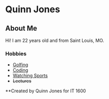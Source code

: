 # Quinn Jones

## About Me
Hi! I am 22 years old and from Saint Louis, MO. 

### Hobbies
- [Golfing](/golfing.md) 
- [Coding](/coding.md)
- [Watching Sports](/soprts.md)
- ~~Lectures~~

**Created by Quinn Jones for IT 1600
